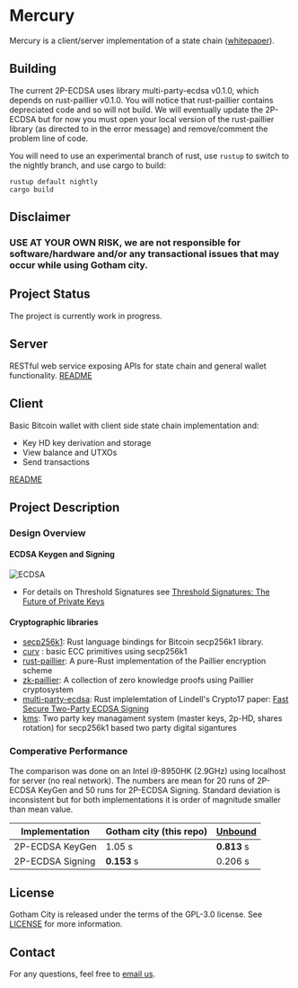 Mercury
=====================================
Mercury is a client/server implementation of a state chain ([whitepaper](doc/statechains.md)).

Building
-------
The current 2P-ECDSA uses library multi-party-ecdsa v0.1.0, which depends on rust-paillier v0.1.0.
You will notice that rust-paillier contains depreciated code and so will not build.
We will eventually update the 2P-ECDSA but for now you must open your local version of the rust-paillier
library (as directed to in the error message) and remove/comment the problem line of code.

You will need to use an experimental branch of rust, use `rustup` to switch to
the nightly branch, and use cargo to build:
```
rustup default nightly
cargo build
```


Disclaimer
-------
### **USE AT YOUR OWN RISK, we are not responsible for software/hardware and/or any transactional issues that may occur while using Gotham city.**

Project Status
-------
The project is currently work in progress.

Server
-------
RESTful web service exposing APIs for state chain and general wallet functionality. [README](server/README.md)

Client
-------
Basic Bitcoin wallet with client side state chain implementation and:

  - Key HD key derivation and storage
  - View balance and UTXOs
  - Send transactions

[README](client/README.md)


Project Description
-------

### Design Overview

#### ECDSA Keygen and Signing
![ECDSA](misc/ecdsa-illustration.png)
* For details on Threshold Signatures see [Threshold Signatures: The Future of Private Keys](https://medium.com/kzen-networks/threshold-signatures-private-key-the-next-generation-f27b30793b)

#### Cryptographic libraries
* [secp256k1](https://github.com/rust-bitcoin/rust-secp256k1/): Rust language bindings for Bitcoin secp256k1 library.
* [curv](https://github.com/KZen-networks/curv) : basic ECC primitives using secp256k1
* [rust-paillier](https://github.com/mortendahl/rust-paillier): A pure-Rust implementation of the Paillier encryption scheme
* [zk-paillier](https://github.com/KZen-networks/zk-paillier): A collection of zero knowledge proofs using Paillier cryptosystem
* [multi-party-ecdsa](https://github.com/KZen-networks/multi-party-ecdsa): Rust implelemtation of Lindell's Crypto17 paper: [Fast Secure Two-Party ECDSA Signing](https://eprint.iacr.org/2017/552)
* [kms](https://github.com/KZen-networks/kms): Two party key managament system (master keys, 2p-HD, shares rotation) for secp256k1 based two party digital sigantures




### Comperative Performance
The comparison was done on an Intel i9-8950HK (2.9GHz) using localhost for server (no real network). The numbers are mean for 20 runs of 2P-ECDSA KeyGen and 50 runs for 2P-ECDSA Signing. Standard deviation is inconsistent but for both implementations it is order of magnitude smaller than mean value.

|        Implementation         |   Gotham city (this repo)    |    [Unbound](https://github.com/unbound-tech/blockchain-crypto-mpc)       |
|-------------------------------|------------------------|------------------------|
| 2P-ECDSA KeyGen                      |        1.05 s            |      **0.813** s           |
|    2P-ECDSA Signing    |      **0.153** s        |      0.206 s     |


License
-------
Gotham City is released under the terms of the GPL-3.0 license. See [LICENSE](LICENSE) for more information.

Contact
-------
For any questions, feel free to [email us](mailto:github@kzencorp.com).
